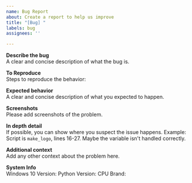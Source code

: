 ```yaml
---
name: Bug Report
about: Create a report to help us improve
title: "[Bug] "
labels: bug
assignees: ''

---
```


**Describe the bug**\
A clear and concise description of what the bug is.


**To Reproduce**\
Steps to reproduce the behavior:


**Expected behavior**\
A clear and concise description of what you expected to happen.


**Screenshots**\
Please add screenshots of the problem.


**In depth detail**\
If possible, you can show where you suspect the issue happens. Example:\
Script is `make_logo`, lines 16-27. Maybe the variable isn't handled correctly.


**Additional context**\
Add any other context about the problem here.

**System Info**\
Windows 10 Version:
Python Version:
CPU Brand:

<!--
Please add your system info here! It could help me to figure out the issue.
For example:
Windows 10 Version: 20H2
Python Version: 3.7

For the CPU Brand, please choose Intel or AMD.
-->
